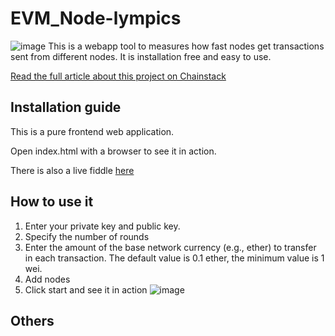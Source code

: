 # EVM_Node-lympics
![image](https://chainstack.com/wp-content/uploads/2022/03/Nodelympics-simple.jpg)
This is a webapp tool to measures how fast nodes get transactions sent from different nodes. It is installation free and easy to use.

[Read the full article about this project on Chainstack](https://chainstack.com/evm-speed-tester/)

## Installation guide
This is a pure frontend web application.

Open index.html with a browser to see it in action.

There is also a live fiddle [here](https://jsfiddle.net/wuzhong/ecau2sLm/11/)

## How to use it

1. Enter your private key and public key.
2. Specify the number of rounds
3. Enter the amount of the base network currency (e.g., ether) to transfer in each transaction. The default value is 0.1 ether, the minimum value is 1 wei.
4. Add nodes
1. Click start and see it in action
![image](https://chainstack.com/wp-content/uploads/2022/06/image-5.png)
## Others
